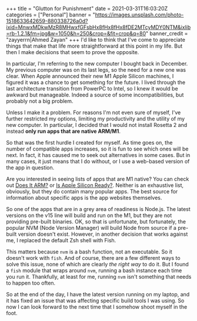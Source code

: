 +++
title = "Glutton for Punishment"
date = 2021-03-31T16:03:20Z
categories = ["Personal"]
banner = "https://images.unsplash.com/photo-1518633642659-880338726a0d?ixid=MnwxMDkwMzR8MHwxfGFsbHx8fHx8fHx8fDE2MTcyMDY0NTM&ixlib=rb-1.2.1&fm=jpg&w=1050&h=250&crop=&fit=crop&q=80"
banner_credit = "zayyerrn|Ahmed Zayan"
+++
I'd like to think that I've come to appreciate things that make that life more straightforward at this point in my life. But then I make decisions that seem to prove the opposite.

In particular, I'm referring to the new computer I bought back in December. My previous computer was on its last legs, so the need for a new one was clear. When Apple announced their new M1 Apple Silicon machines, I figured it was a chance to get something for the future. I lived through the last architecture transition from PowerPC to Intel, so I knew it would be awkward but manageable. Indeed a source of some incompatibilities, but probably not a big problem.

Unless I make it a problem. For reasons I'm not even sure of myself, I've further restricted my options, limiting my productivity and the utility of my new computer. In particular, I decided that I would not install Rosetta 2 and instead **only run apps that are native ARM/M1**.

So that was the first hurdle I created for myself. As time goes on, the number of compatible apps increases, so it is fun to see which ones will be next. In fact, it has caused me to seek out alternatives in some cases. But in many cases, it just means that I do without, or I use a web-based version of the app in question.

Are you interested in seeing lists of apps that are M1 native? You can check out [Does It ARM?][1] or [Is Apple Silicon Ready?][2]. Neither is an exhaustive list, obviously, but they do contain many popular apps. The best source for information about specific apps is the app websites themselves.

[1]: https://doesitarm.com/
[2]: https://isapplesiliconready.com/

So one of the apps that are in a grey area of readiness is Node.js. The latest versions on the v15 line will build and run on the M1, but they are not providing pre-built binaries. OK, so that is unfortunate, but fortunately, the popular NVM (Node Version Manager) will build Node from source if a pre-built version doesn't exist. However, in another decision that works against me, I replaced the default Zsh shell with Fish.

This matters because `nvm` is a bash function, not an executable. So it doesn't work with `fish`. And of course, there are a few different ways to solve this issue, none of which are clearly *the right way* to do it. But I found a `fish` module that wraps around  `nvm`, running a bash instance each time you run it. Thankfully, at least for me, running `nvm` isn't something that needs to happen too often.

So at the end of the day, I have the latest version running on my laptop, and it has fixed an issue that was affecting specific build tools I was using. So now I can look forward to the next time that I somehow shoot myself in the foot.